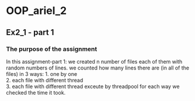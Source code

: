 # OOP_ariel_2
## Ex2_1 - part 1
### The purpose of the assignment
In this assignment-part 1: we created n number of files each of them with random numbers of lines. 
we counted how many lines there are (in all of the files) in 3 ways:
    1. one by one  
    2. each file with different thread  
    3. each file with different thread exceute by threadpool
    for each way we checked the time it took.  
### 
